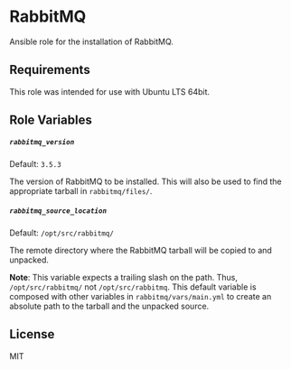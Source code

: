 RabbitMQ
=========
Ansible role for the installation of RabbitMQ.

Requirements
------------
This role was intended for use with Ubuntu LTS 64bit.

Role Variables
--------------
##### `rabbitmq_version`

Default: `3.5.3`

The version of RabbitMQ to be installed. This will also be used to find the appropriate tarball in `rabbitmq/files/`.

##### `rabbitmq_source_location`
Default: `/opt/src/rabbitmq/`

The remote directory where the RabbitMQ tarball will be copied to and unpacked.

**Note**: This variable expects a trailing slash on the path. Thus, `/opt/src/rabbitmq/` not `/opt/src/rabbitmq`. This default variable is composed with other variables in `rabbitmq/vars/main.yml` to create an absolute path to the tarball and the unpacked source. 

License
-------
MIT

